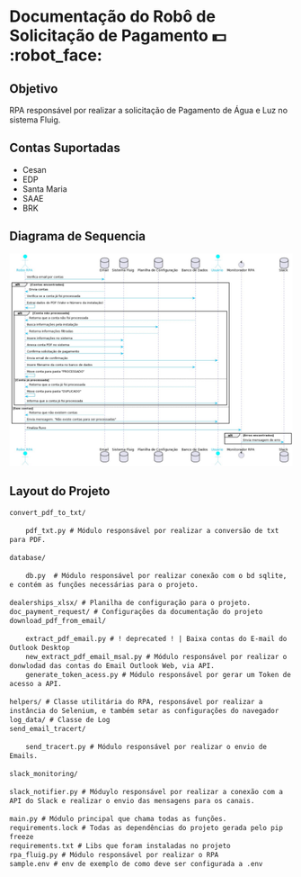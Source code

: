 # Documentação do Robô de Solicitação de Pagamento :dollar: :robot_face:

## Objetivo

RPA responsável por realizar a solicitação de Pagamento de Água e Luz no sistema Fluig.

## Contas Suportadas

* Cesan
* EDP 
* Santa Maria
* SAAE
* BRK

## Diagrama de Sequencia

![Diagrama Sequencia](diagram_sequence_payment_request.jpg)


## Layout do Projeto

    convert_pdf_to_txt/

        pdf_txt.py # Módulo responsável por realizar a conversão de txt para PDF.
    
    database/
        
        db.py  # Módulo responsável por realizar conexão com o bd sqlite, e contém as funções necessárias para o projeto.

    dealerships_xlsx/ # Planilha de configuração para o projeto. 
    doc_payment_request/ # Configurações da documentação do projeto 
    download_pdf_from_email/
        
        extract_pdf_email.py # ! deprecated ! | Baixa contas do E-mail do Outlook Desktop 
        new_extract_pdf_email_msal.py # Módulo responsável por realizar o donwlodad das contas do Email Outlook Web, via API.
        generate_token_acess.py # Módulo responsável por gerar um Token de acesso a API.
    
    helpers/ # Classe utilitária do RPA, responsável por realizar a instância do Selenium, e também setar as configurações do navegador 
    log_data/ # Classe de Log 
    send_email_tracert/ 

        send_tracert.py # Módulo responsável por realizar o envio de Emails.
    
    slack_monitoring/ 

    slack_notifier.py # Móduylo responsável por realizar a conexão com a API do Slack e realizar o envio das mensagens para os canais.

    main.py # Módulo principal que chama todas as funções.
    requirements.lock # Todas as dependências do projeto gerada pelo pip freeze
    requirements.txt # Libs que foram instaladas no projeto
    rpa_fluig.py # Módulo responsável por realizar o RPA 
    sample.env # env de exemplo de como deve ser configurada a .env
